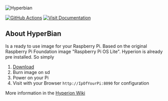 ![Hyperbian](https://raw.githubusercontent.com/Hyperion-Project/HyperBian/master/hyperbian.gif)

[![GitHub Actions](https://github.com/Hyperion-Project/HyperBian/workflows/HyperBian%20CI%20Build/badge.svg)](https://github.com/hyperion-project/HyperBian/actions)
[![Visit Documentation](https://img.shields.io/website?down_message=offline&label=Documentation%20%20&up_message=online&url=https%3A%2F%2Fdocs.hyperion-project.org)](https://docs.hyperion-project.org/user/HyperBian.html)

## About HyperBian

Is a ready to use image for your Raspberry Pi. Based on the original Raspberry Pi Foundation image "Raspberry Pi OS Lite". Hyperion is already pre installed. So simply
1. [Download](https://github.com/Hyperion-Project/HyperBian/releases)
2. Burn image on sd 
3. Power on your Pi
4. Visit with your Browser `http://IpOfYourPi:8090` for configuration

More information in the [Hyperion Wiki](https://docs.hyperion-project.org/user/HyperBian.html)<br>

